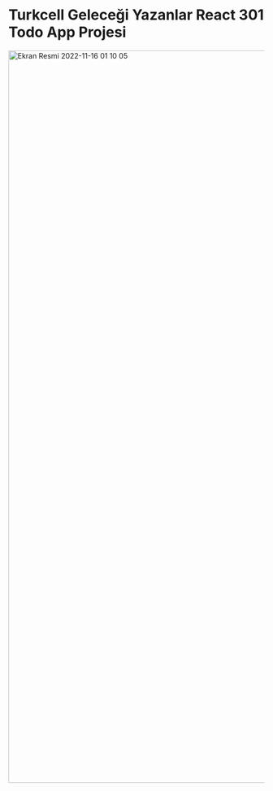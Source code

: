 # Turkcell Geleceği Yazanlar React 301 Todo App Projesi


<img width="1440" alt="Ekran Resmi 2022-11-16 01 10 05" src="https://user-images.githubusercontent.com/88403704/202035721-17921132-f88a-4290-86c9-a2100958f918.png">
